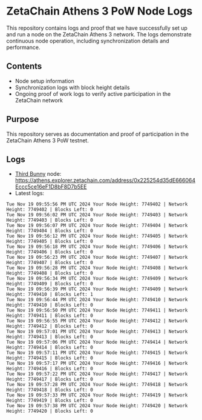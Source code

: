 # ZetaChain Athens 3 PoW Node Logs
This repository contains logs and proof that we have successfully set up and run a node on the ZetaChain Athens 3 network. The logs demonstrate continuous node operation, including synchronization details and performance.

## Contents
- Node setup information
- Synchronization logs with block height details
- Ongoing proof of work logs to verify active participation in the ZetaChain network

## Purpose
This repository serves as documentation and proof of participation in the ZetaChain Athens 3 PoW testnet.

## Logs

- [Third Bunny](https://thirdbunny.xyz/) node: https://athens.explorer.zetachain.com/address/0x225254d35dE666064Eccc5ce16eF1D8bF8D7b5EE
- Latest logs:
```
Tue Nov 19 09:55:56 PM UTC 2024 Your Node Height: 7749402 | Network Height: 7749402 | Blocks Left: 0
Tue Nov 19 09:56:02 PM UTC 2024 Your Node Height: 7749403 | Network Height: 7749403 | Blocks Left: 0
Tue Nov 19 09:56:07 PM UTC 2024 Your Node Height: 7749404 | Network Height: 7749404 | Blocks Left: 0
Tue Nov 19 09:56:12 PM UTC 2024 Your Node Height: 7749405 | Network Height: 7749405 | Blocks Left: 0
Tue Nov 19 09:56:18 PM UTC 2024 Your Node Height: 7749406 | Network Height: 7749406 | Blocks Left: 0
Tue Nov 19 09:56:23 PM UTC 2024 Your Node Height: 7749407 | Network Height: 7749407 | Blocks Left: 0
Tue Nov 19 09:56:28 PM UTC 2024 Your Node Height: 7749408 | Network Height: 7749408 | Blocks Left: 0
Tue Nov 19 09:56:34 PM UTC 2024 Your Node Height: 7749409 | Network Height: 7749409 | Blocks Left: 0
Tue Nov 19 09:56:39 PM UTC 2024 Your Node Height: 7749409 | Network Height: 7749410 | Blocks Left: 1
Tue Nov 19 09:56:44 PM UTC 2024 Your Node Height: 7749410 | Network Height: 7749410 | Blocks Left: 0
Tue Nov 19 09:56:50 PM UTC 2024 Your Node Height: 7749411 | Network Height: 7749411 | Blocks Left: 0
Tue Nov 19 09:56:55 PM UTC 2024 Your Node Height: 7749412 | Network Height: 7749412 | Blocks Left: 0
Tue Nov 19 09:57:01 PM UTC 2024 Your Node Height: 7749413 | Network Height: 7749413 | Blocks Left: 0
Tue Nov 19 09:57:06 PM UTC 2024 Your Node Height: 7749414 | Network Height: 7749414 | Blocks Left: 0
Tue Nov 19 09:57:11 PM UTC 2024 Your Node Height: 7749415 | Network Height: 7749415 | Blocks Left: 0
Tue Nov 19 09:57:17 PM UTC 2024 Your Node Height: 7749416 | Network Height: 7749416 | Blocks Left: 0
Tue Nov 19 09:57:22 PM UTC 2024 Your Node Height: 7749417 | Network Height: 7749417 | Blocks Left: 0
Tue Nov 19 09:57:28 PM UTC 2024 Your Node Height: 7749418 | Network Height: 7749418 | Blocks Left: 0
Tue Nov 19 09:57:33 PM UTC 2024 Your Node Height: 7749419 | Network Height: 7749419 | Blocks Left: 0
Tue Nov 19 09:57:38 PM UTC 2024 Your Node Height: 7749420 | Network Height: 7749420 | Blocks Left: 0
```
